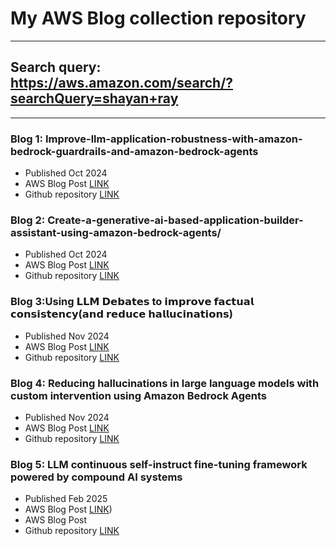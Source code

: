 # My AWS Blog collection repository
-----

## Search query: https://aws.amazon.com/search/?searchQuery=shayan+ray

-----

### Blog 1: Improve-llm-application-robustness-with-amazon-bedrock-guardrails-and-amazon-bedrock-agents

- Published Oct 2024  
- AWS Blog Post [LINK](https://aws.amazon.com/blogs/machine-learning/improve-llm-application-robustness-with-amazon-bedrock-guardrails-and-amazon-bedrock-agents/)
- Github repository [LINK](https://github.com/aws-samples/using-bedrock-guardrails-with-bedrock-agents-to-improve-adversarial-robustness)

### Blog 2: Create-a-generative-ai-based-application-builder-assistant-using-amazon-bedrock-agents/

- Published Oct 2024  
- AWS Blog Post [LINK](https://aws.amazon.com/blogs/machine-learning/create-a-generative-ai-based-application-builder-assistant-using-amazon-bedrock-agents/)
- Github repository [LINK]([https://github.com/aws-samples/using-bedrock-guardrails-with-bedrock-agents-to-improve-adversarial-robustness](https://github.com/aws-samples/application-builder-assistant-using-bedrock-agents-and-multiple-knowledge-bases/tree/main))

### Blog 3:Using 𝗟𝗟𝗠 𝗗𝗲𝗯𝗮𝘁𝗲𝘀 to 𝗶𝗺𝗽𝗿𝗼𝘃𝗲 𝗳𝗮𝗰𝘁𝘂𝗮𝗹 𝗰𝗼𝗻𝘀𝗶𝘀𝘁𝗲𝗻𝗰𝘆(𝗮𝗻𝗱 𝗿𝗲𝗱𝘂𝗰𝗲 𝗵𝗮𝗹𝗹𝘂𝗰𝗶𝗻𝗮𝘁𝗶𝗼𝗻𝘀)
- Published Nov 2024
- AWS Blog Post [LINK](https://aws.amazon.com/blogs/machine-learning/improve-factual-consistency-with-llm-debates/)
- Github repository [LINK](https://github.com/aws-samples/improve-factual-consistency-with-llm-debate-technique)

### Blog 4: Reducing hallucinations in large language models with custom intervention using Amazon Bedrock Agents
- Published Nov 2024
- AWS Blog Post [LINK](https://aws.amazon.com/blogs/machine-learning/reducing-hallucinations-in-large-language-models-with-custom-intervention-using-amazon-bedrock-agents/)
- Github repository [LINK](https://github.com/aws-samples/responsible_ai_reduce_hallucinations_for_genai_apps)

### Blog 5: LLM continuous self-instruct fine-tuning framework powered by compound AI systems
- Published Feb 2025
- AWS Blog Post [LINK](https://aws.amazon.com/blogs/machine-learning/llm-continuous-self-instruct-fine-tuning-framework-powered-by-a-compound-ai-system-on-amazon-sagemaker/))
- AWS Blog Post 
- Github repository [LINK](https://github.com/aws-samples/amlc-2024-tutorial-continuous-fine-tuning-compound-ai/tree/main)
